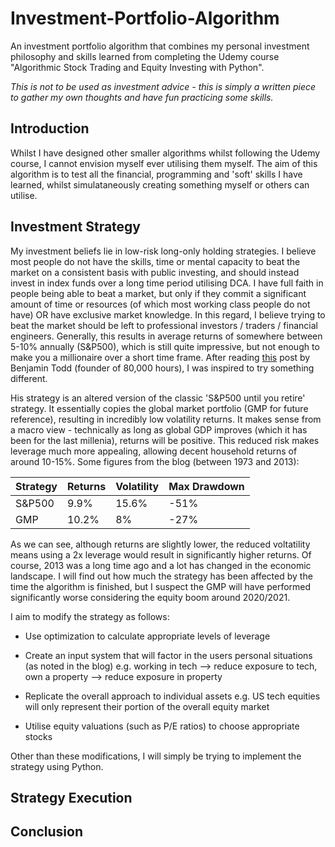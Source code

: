 # Investment-Portfolio-Algorithm
An investment portfolio algorithm that combines my personal investment philosophy and skills learned from completing the Udemy course "Algorithmic Stock Trading and Equity Investing with Python".

*This is not to be used as investment advice - this is simply a written piece to gather my own thoughts and have fun practicing some skills.*

## Introduction

Whilst I have designed other smaller algorithms whilst following the Udemy course, I cannot envision myself ever utilising them myself. The aim of this algorithm is to test all the financial, programming and 'soft' skills I have learned, whilst simulataneously creating something myself or others can utilise.

## Investment Strategy

My investment beliefs lie in low-risk long-only holding strategies. I believe most people do not have the skills, time or mental capacity to beat the market on a consistent basis with public investing, and should instead invest in index funds over a long time period utilising DCA. I have full faith in people being able to beat a market, but only if they commit a significant amount of time or resources (of which most working class people do not have) OR have exclusive market knowledge. In this regard, I believe trying to beat the market should be left to professional investors / traders / financial engineers. Generally, this results in average returns of somewhere between 5-10% annually (S&P500), which is still quite impressive, but not enough to make you a millionaire over a short time frame. After reading [this](https://80000hours.org/2015/10/common-investing-mistakes-in-the-effective-altruism-community/) post by Benjamin Todd (founder of 80,000 hours), I was inspired to try something different.

His strategy is an altered version of the classic 'S&P500 until you retire' strategy. It essentially copies the global market portfolio (GMP for future reference), resulting in incredibly low volatility returns. It makes sense from a macro view - technically as long as global GDP improves (which it has been for the last millenia), returns will be positive. This reduced risk makes leverage much more appealing, allowing decent household returns of around 10-15%. Some figures from the blog (between 1973 and 2013):

Strategy | Returns | Volatility | Max Drawdown
--- | --- | --- | --- 
S&P500 | 9.9% | 15.6% | -51% 
GMP | 10.2% | 8% | -27% 

As we can see, although returns are slightly lower, the reduced voltatility means using a 2x leverage would result in significantly higher returns. Of course, 2013 was a long time ago and a lot has changed in the economic landscape. I will find out how much the strategy has been affected by the time the algorithm is finished, but I suspect the GMP will have performed significantly worse considering the equity boom around 2020/2021.

I aim to modify the strategy as follows:

* Use optimization to calculate appropriate levels of leverage

* Create an input system that will factor in the users personal situations (as noted in the blog) e.g. working in tech --> reduce exposure to tech, own a property --> reduce exposure in property

* Replicate the overall approach to individual assets e.g. US tech equities will only represent their portion of the overall equity market

* Utilise equity valuations (such as P/E ratios) to choose appropriate stocks

Other than these modifications, I will simply be trying to implement the strategy using Python.

## Strategy Execution



## Conclusion


